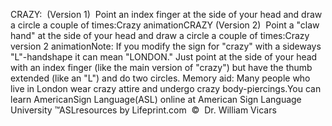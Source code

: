 CRAZY:  (Version 1)  Point an index finger at the side of your 
  head and draw a circle a couple of times:Crazy animationCRAZY (Version 2)  Point a "claw hand" at the side of your head and draw 
  a circle a couple of times:Crazy version 2 animationNote: If you modify the sign for "crazy" with a sideways 
			"L"-handshape it can mean "LONDON." Just point at the side of your 
			head with an index finger (like the main version of "crazy") but 
			have the thumb extended (like an "L") and do two circles. Memory 
			aid: Many people who live in London wear crazy attire and undergo 
			crazy body-piercings.You can learn AmericanSign 
		Language(ASL) online at American Sign Language University ™ASLresources 
		by Lifeprint.com  ©  Dr. William Vicars